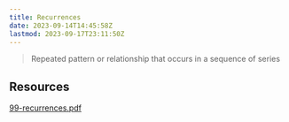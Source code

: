 ```yaml
---
title: Recurrences
date: 2023-09-14T14:45:58Z
lastmod: 2023-09-17T23:11:50Z
---
```


> Repeated pattern or relationship that occurs in a sequence of series

## Resources

[99-recurrences.pdf](assets/99-recurrences-20230914144603-nnwao6m.pdf)
